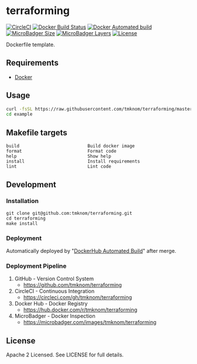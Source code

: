 # terraforming

[![CircleCI](https://circleci.com/gh/tmknom/terraforming.svg?style=svg)](https://circleci.com/gh/tmknom/terraforming)
[![Docker Build Status](https://img.shields.io/docker/cloud/build/tmknom/terraforming.svg)](https://hub.docker.com/r/tmknom/terraforming/builds/)
[![Docker Automated build](https://img.shields.io/docker/cloud/automated/tmknom/terraforming.svg)](https://hub.docker.com/r/tmknom/terraforming/)
[![MicroBadger Size](https://img.shields.io/microbadger/image-size/tmknom/terraforming.svg)](https://microbadger.com/images/tmknom/terraforming)
[![MicroBadger Layers](https://img.shields.io/microbadger/layers/tmknom/terraforming.svg)](https://microbadger.com/images/tmknom/terraforming)
[![License](https://img.shields.io/github/license/tmknom/terraforming.svg)](https://opensource.org/licenses/Apache-2.0)

Dockerfile template.

## Requirements

- [Docker](https://www.docker.com/)

## Usage

```sh
curl -fsSL https://raw.githubusercontent.com/tmknom/terraforming/master/install | sh -s example
cd example
```

## Makefile targets

```text
build                          Build docker image
format                         Format code
help                           Show help
install                        Install requirements
lint                           Lint code
```

## Development

### Installation

```shell
git clone git@github.com:tmknom/terraforming.git
cd terraforming
make install
```

### Deployment

Automatically deployed by "[DockerHub Automated Build](https://docs.docker.com/docker-hub/builds/)" after merge.

### Deployment Pipeline

1. GitHub - Version Control System
   - <https://github.com/tmknom/terraforming>
2. CircleCI - Continuous Integration
   - <https://circleci.com/gh/tmknom/terraforming>
3. Docker Hub - Docker Registry
   - <https://hub.docker.com/r/tmknom/terraforming>
4. MicroBadger - Docker Inspection
   - <https://microbadger.com/images/tmknom/terraforming>

## License

Apache 2 Licensed. See LICENSE for full details.
